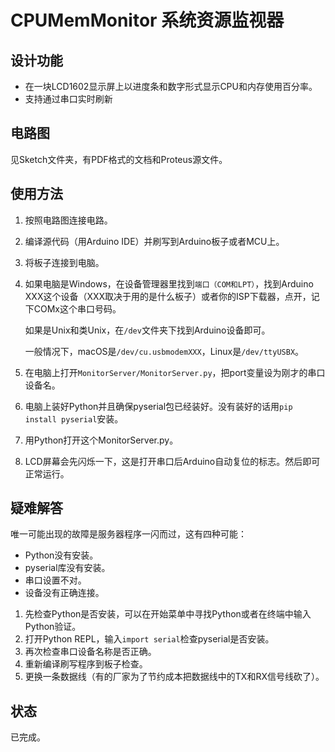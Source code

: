 # CPUMemMonitor 系统资源监视器

## 设计功能
* 在一块LCD1602显示屏上以进度条和数字形式显示CPU和内存使用百分率。
* 支持通过串口实时刷新

## 电路图
见Sketch文件夹，有PDF格式的文档和Proteus源文件。

## 使用方法
1. 按照电路图连接电路。
2. 编译源代码（用Arduino IDE）并刷写到Arduino板子或者MCU上。
3. 将板子连接到电脑。
4. 如果电脑是Windows，在设备管理器里找到`端口（COM和LPT）`，找到Arduino XXX这个设备（XXX取决于用的是什么板子）或者你的ISP下载器，点开，记下COMx这个串口号码。
   
   如果是Unix和类Unix，在`/dev`文件夹下找到Arduino设备即可。
   
   一般情况下，macOS是`/dev/cu.usbmodemXXX`，Linux是`/dev/ttyUSBX`。
5. 在电脑上打开`MonitorServer/MonitorServer.py`，把port变量设为刚才的串口设备名。
6. 电脑上装好Python并且确保pyserial包已经装好。没有装好的话用`pip install pyserial`安装。
7. 用Python打开这个MonitorServer.py。
8. LCD屏幕会先闪烁一下，这是打开串口后Arduino自动复位的标志。然后即可正常运行。

## 疑难解答
唯一可能出现的故障是服务器程序一闪而过，这有四种可能：

* Python没有安装。
* pyserial库没有安装。
* 串口设置不对。
* 设备没有正确连接。

1. 先检查Python是否安装，可以在开始菜单中寻找Python或者在终端中输入Python验证。
2. 打开Python REPL，输入`import serial`检查pyserial是否安装。
3. 再次检查串口设备名称是否正确。
4. 重新编译刷写程序到板子检查。
5. 更换一条数据线（有的厂家为了节约成本把数据线中的TX和RX信号线砍了）。

## 状态
已完成。

